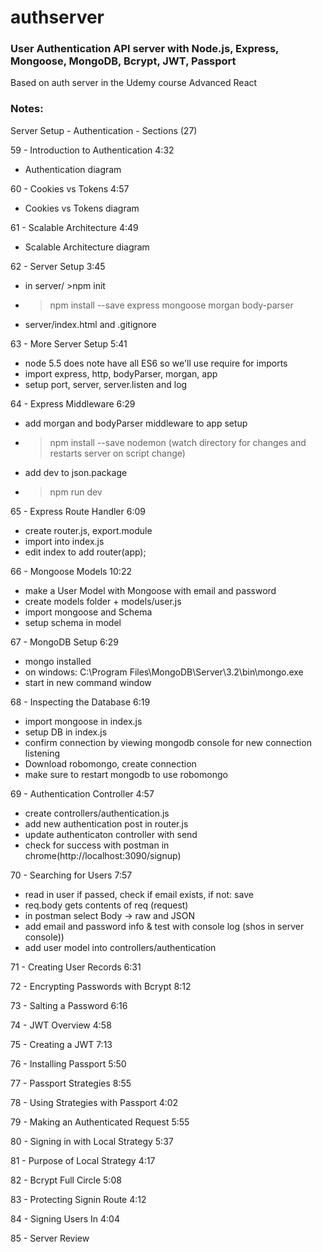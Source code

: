 # authserver

### User Authentication API server with Node.js, Express, Mongoose, MongoDB, Bcrypt, JWT, Passport

Based on auth server in the Udemy course Advanced React

### Notes:

Server Setup - Authentication - Sections (27)

59 - Introduction to Authentication 4:32

* Authentication diagram

60 - Cookies vs Tokens 4:57

* Cookies vs Tokens diagram

61 - Scalable Architecture 4:49

* Scalable Architecture diagram

62 - Server Setup 3:45

* in server/ >npm init
* >npm install --save express mongoose morgan body-parser
* server/index.html and .gitignore

63 - More Server Setup 5:41

* node 5.5 does note have all ES6 so we'll use require for imports
* import express, http, bodyParser, morgan, app
* setup port, server, server.listen and log

64 - Express Middleware 6:29

* add morgan and bodyParser middleware to app setup
* >npm install --save nodemon (watch directory for changes and restarts server on script change)
* add dev to json.package
* > npm run dev

65 - Express Route Handler 6:09

* create router.js, export.module
* import into index.js
* edit index to add router(app);

66 - Mongoose Models 10:22

* make a User Model with Mongoose with email and password
* create models folder + models/user.js
* import mongoose and Schema
* setup schema in model

67 - MongoDB Setup 6:29

* mongo installed
* on windows: C:\Program Files\MongoDB\Server\3.2\bin\mongo.exe
* start in new command window

68 - Inspecting the Database 6:19

* import mongoose in index.js
* setup DB in index.js
* confirm connection by viewing mongodb console for new connection listening
* Download robomongo, create connection
* make sure to restart mongodb to use robomongo

69 - Authentication Controller 4:57

* create controllers/authentication.js
* add new authentication post in router.js
* update authenticaton controller with send
* check for success with postman in chrome(http://localhost:3090/signup)

70 - Searching for Users 7:57
* read in user if passed, check if email exists, if not: save
* req.body gets contents of req (request)
* in postman select Body -> raw and JSON
* add email and password info & test with console log (shos in server console))
* add user model into controllers/authentication


71 - Creating User Records 6:31

72 - Encrypting Passwords with Bcrypt 8:12

73 - Salting a Password 6:16

74 - JWT Overview 4:58

75 - Creating a JWT 7:13

76 - Installing Passport 5:50

77 - Passport Strategies 8:55

78 - Using Strategies with Passport 4:02

79 - Making an Authenticated Request 5:55

80 - Signing in with Local Strategy 5:37

81 - Purpose of Local Strategy 4:17

82 - Bcrypt Full Circle 5:08

83 - Protecting Signin Route 4:12

84 - Signing Users In 4:04

85 - Server Review
